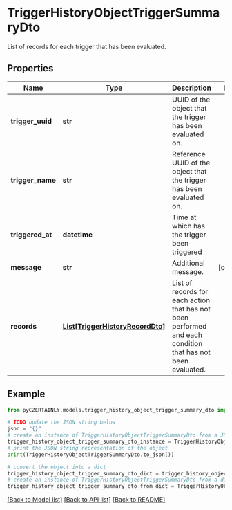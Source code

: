 # TriggerHistoryObjectTriggerSummaryDto

List of records for each trigger that has been evaluated.

## Properties

Name | Type | Description | Notes
------------ | ------------- | ------------- | -------------
**trigger_uuid** | **str** | UUID of the object that the trigger has been evaluated on. | 
**trigger_name** | **str** | Reference UUID of the object that the trigger has been evaluated on. | 
**triggered_at** | **datetime** | Time at which has the trigger been triggered | 
**message** | **str** | Additional message.  | [optional] 
**records** | [**List[TriggerHistoryRecordDto]**](TriggerHistoryRecordDto.md) | List of records for each action that has not been performed and each condition that has not been evaluated. | 

## Example

```python
from pyCZERTAINLY.models.trigger_history_object_trigger_summary_dto import TriggerHistoryObjectTriggerSummaryDto

# TODO update the JSON string below
json = "{}"
# create an instance of TriggerHistoryObjectTriggerSummaryDto from a JSON string
trigger_history_object_trigger_summary_dto_instance = TriggerHistoryObjectTriggerSummaryDto.from_json(json)
# print the JSON string representation of the object
print(TriggerHistoryObjectTriggerSummaryDto.to_json())

# convert the object into a dict
trigger_history_object_trigger_summary_dto_dict = trigger_history_object_trigger_summary_dto_instance.to_dict()
# create an instance of TriggerHistoryObjectTriggerSummaryDto from a dict
trigger_history_object_trigger_summary_dto_from_dict = TriggerHistoryObjectTriggerSummaryDto.from_dict(trigger_history_object_trigger_summary_dto_dict)
```
[[Back to Model list]](../README.md#documentation-for-models) [[Back to API list]](../README.md#documentation-for-api-endpoints) [[Back to README]](../README.md)


